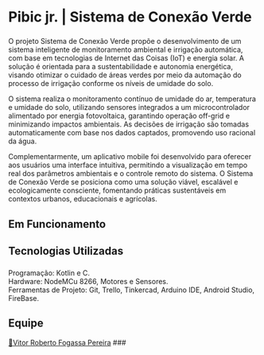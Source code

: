 <h1 align="left">Pibic jr. | Sistema de Conexão Verde</h1>

###

<p align="left">O projeto Sistema de Conexão Verde propõe o desenvolvimento de um sistema inteligente de monitoramento ambiental e irrigação automática, com base em tecnologias de Internet das Coisas (IoT) e energia solar. A solução é orientada para a sustentabilidade e autonomia energética, visando otimizar o cuidado de áreas verdes por meio da automação do processo de irrigação conforme os níveis de umidade do solo.

O sistema realiza o monitoramento contínuo de umidade do ar, temperatura e umidade do solo, utilizando sensores integrados a um microcontrolador alimentado por energia fotovoltaica, garantindo operação off-grid e minimizando impactos ambientais. As decisões de irrigação são tomadas automaticamente com base nos dados captados, promovendo uso racional da água.

Complementarmente, um aplicativo mobile foi desenvolvido para oferecer aos usuários uma interface intuitiva, permitindo a visualização em tempo real dos parâmetros ambientais e o controle remoto do sistema. O Sistema de Conexão Verde se posiciona como uma solução viável, escalável e ecologicamente consciente, fomentando práticas sustentáveis em contextos urbanos, educacionais e agrícolas.</p>


###

<h2 align="left">Em Funcionamento</h2>

###

<h2 align="left">Tecnologias Utilizadas</h2>

###

<p align="left">Programação: Kotlin e C. <br>Hardware: NodeMCu 8266, Motores e Sensores.<br>Ferramentas de Projeto: Git, Trello, Tinkercad, Arduino IDE, Android Studio, FireBase.</p>

###

<h2 align="left">Equipe</h2>
<a href="https://github.com/VitorRobertoFogassaPereira" target="_blank">🔗Vitor Roberto Fogassa Pereira</a>
###

